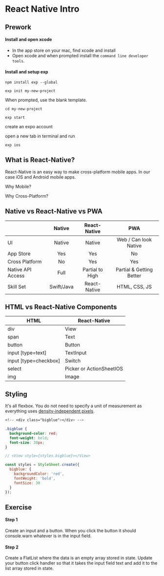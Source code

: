 # React Native Intro

## Prework

#### Install and open xcode
- In the app store on your mac, find xcode and install
- Open xcode and when prompted install the `command line developer tools`.

#### Install and setup exp
`npm install exp --global`

`exp init my-new-project`

When prompted, use the blank template.

`cd my-new-project`

`exp start`

create an expo account

open a new tab in terminal and run 

`exp ios`

## What is React-Native? 

React-Native is an easy way to make cross-platform mobile apps. In our case iOS and Android mobile apps.

Why Mobile?

Why Cross-Platform?


## Native vs React-Native vs PWA 
|                   | Native        | React-Native | PWA
| ---               |   :-:         |   :-:  | :-: 
| UI                | Native        | Native | Web / Can look Native 
| App Store         | Yes           | Yes    | No  
| Cross Platform    | No            | Yes    | Yes 
| Native API Access | Full          | Partial to High | Partial & Getting Better 
| Skill Set         | Swift/Java    | React-Native | HTML, CSS, JS  

## HTML vs React-Native Components

| HTML | React-Native |
| --- | --- |
| div | View | 
| span | Text | 
| button | Button | 
| input [type=text] | TextInput | 
| input [type=checkbox] | Switch | 
| select | Picker or ActionSheetIOS | 
| img | Image | 

## Styling

It's all flexbox. You do not need to specify a unit of measurement as everything uses [density-independent pixels](https://medium.com/@0saurabhgour/react-native-density-independent-pixels-pixelratio-1f10d86f631).

```css
<!-- <div class="bigblue"></div> -->

.bigblue {
  background-color: red;
  font-weight: bold;
  font-size: 30px;
}
```

```jsx
// <View style={styles.bigblue}></View>

const styles = StyleSheet.create({
  bigblue: {
    backgroundColor: 'red',
    fontWeight: 'bold',
    fontSize: 30
  }
});
```

## Exercise

#### Step 1
Create an input and a button. When you click the button it should console.warn whatever is in the input field.

#### Step 2
Create a FlatList where the data is an empty array stored in state. Update your button click handler so that it takes the input field text and add it to the list array stored in state.

